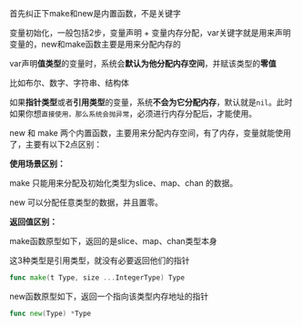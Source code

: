 
首先纠正下make和new是内置函数，不是关键字

变量初始化，一般包括2步，变量声明 + 变量内存分配，var关键字就是用来声明变量的，new和make函数主要是用来分配内存的

var声明**值类型**的变量时，系统会**默认为他分配内存空间**，并赋该类型的**零值**

比如布尔、数字、字符串、结构体

如果**指针类型**或者**引用类型**的变量，系统**不会为它分配内存**，默认就是`nil`。此时如果你想`直接使用，那么系统会抛异常`，必须进行内存分配后，才能使用。

new 和 make 两个内置函数，主要用来分配内存空间，有了内存，变量就能使用了，主要有以下2点区别：

**使用场景区别：**

make 只能用来分配及初始化类型为slice、map、chan 的数据。

new 可以分配任意类型的数据，并且置零。

**返回值区别：**

make函数原型如下，返回的是slice、map、chan类型本身

这3种类型是引用类型，就没有必要返回他们的指针

```go
func make(t Type, size ...IntegerType) Type
```

new函数原型如下，返回一个指向该类型内存地址的指针

```go
func new(Type) *Type
```